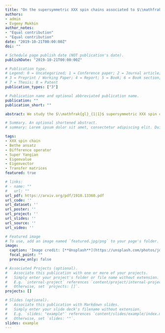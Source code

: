 ```yaml
---
title: "On the supersymmetric XXX spin chains associated to $\\mathfrak{gl}_{1|1}$"
authors:
- admin
- Evgeny Mukhin
author_notes:
- "Equal contribution"
- "Equal contribution"
date: "2019-10-21T00:00:00Z"
doi: ""

# Schedule page publish date (NOT publication's date).
publishDate: "2019-10-21T00:00:00Z"

# Publication type.
# Legend: 0 = Uncategorized; 1 = Conference paper; 2 = Journal article;
# 3 = Preprint / Working Paper; 4 = Report; 5 = Book; 6 = Book section;
# 7 = Thesis; 8 = Patent
publication_types: ["3"]

# Publication name and optional abbreviated publication name.
publication: ""
publication_short: ""

abstract: We study the $\\mathfrak{gl}_{1|1}$ supersymmetric XXX spin chains. We give an explicit description of the algebra of Hamiltonians acting on any cyclic tensor products of polynomial evaluation $\\mathfrak{gl}_{1|1}$ Yangian modules. It follows that there exists a bijection between common eigenvectors (up to proportionality) of the algebra of Hamiltonians and monic divisors of an explicit polynomial written in terms of the Drinfeld polynomials. In particular our result implies that each common eigenspace of the algebra of Hamiltonians has dimension one. We also give dimensions of the generalized eigenspaces. We show that when the tensor product is irreducible, then all eigenvectors can be constructed using Bethe ansatz. We express the transfer matrices associated to symmetrizers and antisymmetrizers of vector representations in terms of the first transfer matrix and the center of the Yangian.

# Summary. An optional shortened abstract.
# summary: Lorem ipsum dolor sit amet, consectetur adipiscing elit. Duis posuere tellus ac convallis placerat. Proin tincidunt magna sed ex sollicitudin condimentum.

tags:
- XXX spin chain
- Bethe ansatz
- Difference operator
- Super Yangian
- Eigenvalue
- Eigenvector
- Transfer matrices
featured: true

# links:
# - name: ""
#   url: ""
url_pdf: https://arxiv.org/pdf/1910.13360.pdf
url_code: ''
url_dataset: ''
url_poster: ''
url_project: ''
url_slides: ''
url_source: ''
url_video: ''

# Featured image
# To use, add an image named `featured.jpg/png` to your page's folder. 
image:
  caption: 'Image credit: [**Unsplash**](https://unsplash.com/photos/jdD8gXaTZsc)'
  focal_point: ""
  preview_only: false

# Associated Projects (optional).
#   Associate this publication with one or more of your projects.
#   Simply enter your project's folder or file name without extension.
#   E.g. `internal-project` references `content/project/internal-project/index.md`.
#   Otherwise, set `projects: []`.
projects: []

# Slides (optional).
#   Associate this publication with Markdown slides.
#   Simply enter your slide deck's filename without extension.
#   E.g. `slides: "example"` references `content/slides/example/index.md`.
#   Otherwise, set `slides: ""`.
slides: example
---
```


